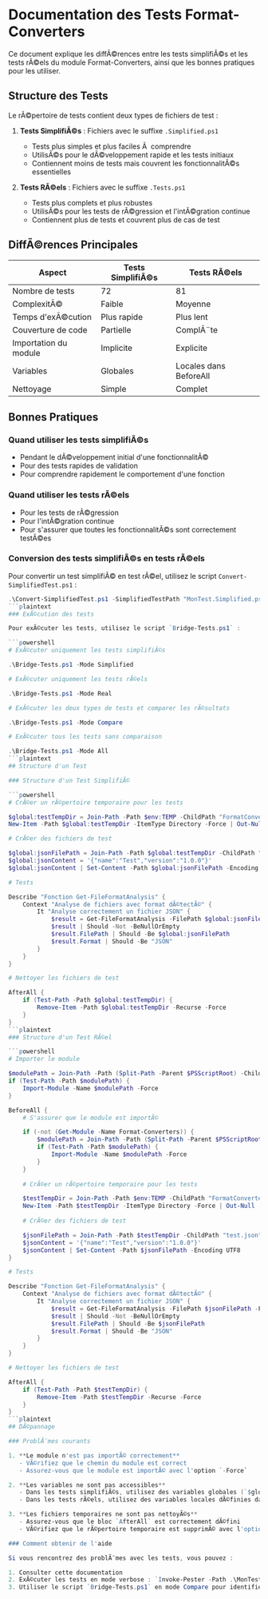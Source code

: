 # Documentation des Tests Format-Converters

Ce document explique les diffÃ©rences entre les tests simplifiÃ©s et les tests rÃ©els du module Format-Converters, ainsi que les bonnes pratiques pour les utiliser.

## Structure des Tests

Le rÃ©pertoire de tests contient deux types de fichiers de test :

1. **Tests SimplifiÃ©s** : Fichiers avec le suffixe `.Simplified.ps1`
   - Tests plus simples et plus faciles Ã  comprendre
   - UtilisÃ©s pour le dÃ©veloppement rapide et les tests initiaux
   - Contiennent moins de tests mais couvrent les fonctionnalitÃ©s essentielles

2. **Tests RÃ©els** : Fichiers avec le suffixe `.Tests.ps1`
   - Tests plus complets et plus robustes
   - UtilisÃ©s pour les tests de rÃ©gression et l'intÃ©gration continue
   - Contiennent plus de tests et couvrent plus de cas de test

## DiffÃ©rences Principales

| Aspect | Tests SimplifiÃ©s | Tests RÃ©els |
|--------|-----------------|-------------|
| Nombre de tests | 72 | 81 |
| ComplexitÃ© | Faible | Moyenne |
| Temps d'exÃ©cution | Plus rapide | Plus lent |
| Couverture de code | Partielle | ComplÃ¨te |
| Importation du module | Implicite | Explicite |
| Variables | Globales | Locales dans BeforeAll |
| Nettoyage | Simple | Complet |

## Bonnes Pratiques

### Quand utiliser les tests simplifiÃ©s

- Pendant le dÃ©veloppement initial d'une fonctionnalitÃ©
- Pour des tests rapides de validation
- Pour comprendre rapidement le comportement d'une fonction

### Quand utiliser les tests rÃ©els

- Pour les tests de rÃ©gression
- Pour l'intÃ©gration continue
- Pour s'assurer que toutes les fonctionnalitÃ©s sont correctement testÃ©es

### Conversion des tests simplifiÃ©s en tests rÃ©els

Pour convertir un test simplifiÃ© en test rÃ©el, utilisez le script `Convert-SimplifiedTest.ps1` :

```powershell
.\Convert-SimplifiedTest.ps1 -SimplifiedTestPath "MonTest.Simplified.ps1" -RealTestPath "MonTest.Tests.ps1"
```plaintext
### ExÃ©cution des tests

Pour exÃ©cuter les tests, utilisez le script `Bridge-Tests.ps1` :

```powershell
# ExÃ©cuter uniquement les tests simplifiÃ©s

.\Bridge-Tests.ps1 -Mode Simplified

# ExÃ©cuter uniquement les tests rÃ©els

.\Bridge-Tests.ps1 -Mode Real

# ExÃ©cuter les deux types de tests et comparer les rÃ©sultats

.\Bridge-Tests.ps1 -Mode Compare

# ExÃ©cuter tous les tests sans comparaison

.\Bridge-Tests.ps1 -Mode All
```plaintext
## Structure d'un Test

### Structure d'un Test SimplifiÃ©

```powershell
# CrÃ©er un rÃ©pertoire temporaire pour les tests

$global:testTempDir = Join-Path -Path $env:TEMP -ChildPath "FormatConvertersTests_$(Get-Random)"
New-Item -Path $global:testTempDir -ItemType Directory -Force | Out-Null

# CrÃ©er des fichiers de test

$global:jsonFilePath = Join-Path -Path $global:testTempDir -ChildPath "test.json"
$global:jsonContent = '{"name":"Test","version":"1.0.0"}'
$global:jsonContent | Set-Content -Path $global:jsonFilePath -Encoding UTF8

# Tests

Describe "Fonction Get-FileFormatAnalysis" {
    Context "Analyse de fichiers avec format dÃ©tectÃ©" {
        It "Analyse correctement un fichier JSON" {
            $result = Get-FileFormatAnalysis -FilePath $global:jsonFilePath -Format "json"
            $result | Should -Not -BeNullOrEmpty
            $result.FilePath | Should -Be $global:jsonFilePath
            $result.Format | Should -Be "JSON"
        }
    }
}

# Nettoyer les fichiers de test

AfterAll {
    if (Test-Path -Path $global:testTempDir) {
        Remove-Item -Path $global:testTempDir -Recurse -Force
    }
}
```plaintext
### Structure d'un Test RÃ©el

```powershell
# Importer le module

$modulePath = Join-Path -Path (Split-Path -Parent $PSScriptRoot) -ChildPath "Format-Converters.psm1"
if (Test-Path -Path $modulePath) {
    Import-Module -Name $modulePath -Force
}

BeforeAll {
    # S'assurer que le module est importÃ©

    if (-not (Get-Module -Name Format-Converters)) {
        $modulePath = Join-Path -Path (Split-Path -Parent $PSScriptRoot) -ChildPath "Format-Converters.psm1"
        if (Test-Path -Path $modulePath) {
            Import-Module -Name $modulePath -Force
        }
    }
    
    # CrÃ©er un rÃ©pertoire temporaire pour les tests

    $testTempDir = Join-Path -Path $env:TEMP -ChildPath "FormatConvertersTests_$(Get-Random)"
    New-Item -Path $testTempDir -ItemType Directory -Force | Out-Null
    
    # CrÃ©er des fichiers de test

    $jsonFilePath = Join-Path -Path $testTempDir -ChildPath "test.json"
    $jsonContent = '{"name":"Test","version":"1.0.0"}'
    $jsonContent | Set-Content -Path $jsonFilePath -Encoding UTF8
}

# Tests

Describe "Fonction Get-FileFormatAnalysis" {
    Context "Analyse de fichiers avec format dÃ©tectÃ©" {
        It "Analyse correctement un fichier JSON" {
            $result = Get-FileFormatAnalysis -FilePath $jsonFilePath -Format "json"
            $result | Should -Not -BeNullOrEmpty
            $result.FilePath | Should -Be $jsonFilePath
            $result.Format | Should -Be "JSON"
        }
    }
}

# Nettoyer les fichiers de test

AfterAll {
    if (Test-Path -Path $testTempDir) {
        Remove-Item -Path $testTempDir -Recurse -Force
    }
}
```plaintext
## DÃ©pannage

### ProblÃ¨mes courants

1. **Le module n'est pas importÃ© correctement**
   - VÃ©rifiez que le chemin du module est correct
   - Assurez-vous que le module est importÃ© avec l'option `-Force`

2. **Les variables ne sont pas accessibles**
   - Dans les tests simplifiÃ©s, utilisez des variables globales (`$global:maVariable`)
   - Dans les tests rÃ©els, utilisez des variables locales dÃ©finies dans le bloc `BeforeAll`

3. **Les fichiers temporaires ne sont pas nettoyÃ©s**
   - Assurez-vous que le bloc `AfterAll` est correctement dÃ©fini
   - VÃ©rifiez que le rÃ©pertoire temporaire est supprimÃ© avec l'option `-Recurse -Force`

### Comment obtenir de l'aide

Si vous rencontrez des problÃ¨mes avec les tests, vous pouvez :

1. Consulter cette documentation
2. ExÃ©cuter les tests en mode verbose : `Invoke-Pester -Path .\MonTest.Tests.ps1 -Verbose`
3. Utiliser le script `Bridge-Tests.ps1` en mode Compare pour identifier les diffÃ©rences entre les tests simplifiÃ©s et les tests rÃ©els

